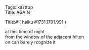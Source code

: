Tags: kastrup  
Title: AGAIN  
  
Title:# ( haiku #1731.1701.991 )  
  
at this time of night  
from the window of the adjacent hilton  
on can barely rcognize it  
